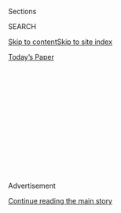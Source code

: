<div id="app">

<div>

<div>

<div>

<div class="NYTAppHideMasthead css-1q2w90k e1suatyy0">

<div class="section css-ui9rw0 e1suatyy2">

<div class="css-eph4ug er09x8g0">

<div class="css-6n7j50">

</div>

<span class="css-1dv1kvn">Sections</span>

<div class="css-10488qs">

<span class="css-1dv1kvn">SEARCH</span>

</div>

[Skip to content](#site-content)[Skip to site
index](#site-index)

</div>

<div class="css-10698na e1huz5gh0">

</div>

</div>

<div id="masthead-bar-one" class="section hasLinks css-15hmgas e1csuq9d3">

<div class="css-uqyvli e1csuq9d0">

</div>

<div class="css-1uqjmks e1csuq9d1">

</div>

<div class="css-9e9ivx">

[](https://myaccount.nytimes.com/auth/login?response_type=cookie&client_id=vi)

</div>

<div class="css-1bvtpon e1csuq9d2">

[Today’s
Paper](https://www.nytimes.com/section/todayspaper)

</div>

</div>

</div>

</div>

<div data-aria-hidden="false">

<div id="site-content" data-role="main">

<div>

<div class="css-1aor85t" style="opacity:0.000000001;z-index:-1;visibility:hidden">

<div class="css-1hqnpie">

<div class="css-epjblv">

<span class="css-17xtcya">[DealBook](/section/business/dealbook)</span><span class="css-x15j1o">|</span><span class="css-fwqvlz">Trump’s
Treasury Pick Moves in Secretive Hedge Fund
Circles</span>

</div>

<div class="css-k008qs">

<div class="css-1iwv8en">

<span class="css-18z7m18"></span>

<div>

</div>

</div>

<span class="css-1n6z4y">https://nyti.ms/2i3iP6M</span>

<div class="css-1705lsu">

<div class="css-4xjgmj">

<div class="css-4skfbu" data-role="toolbar" data-aria-label="Social Media Share buttons, Save button, and Comments Panel with current comment count" data-testid="share-tools">

  - 
  - 
  - 
  - 
    
    <div class="css-6n7j50">
    
    </div>

  - 

</div>

</div>

</div>

</div>

</div>

</div>

<div class="css-13pd83m">

</div>

<div id="top-wrapper" class="css-1sy8kpn">

<div id="top-slug" class="css-l9onyx">

Advertisement

</div>

[Continue reading the main
story](#after-top)

<div class="ad top-wrapper" style="text-align:center;height:100%;display:block;min-height:250px">

<div id="top" class="place-ad" data-position="top" data-size-key="top">

</div>

</div>

<div id="after-top">

</div>

</div>

<div id="sponsor-wrapper" class="css-1hyfx7x">

<div id="sponsor-slug" class="css-19vbshk">

Supported by

</div>

[Continue reading the main
story](#after-sponsor)

<div id="sponsor" class="ad sponsor-wrapper" style="text-align:center;height:100%;display:block">

</div>

<div id="after-sponsor">

</div>

</div>

<div class="css-v5btjw etb61u70">

<div class="css-h03alg etb61u71">

DealBook Business and Policy

</div>

</div>

<div class="css-1vkm6nb ehdk2mb0">

# Trump’s Treasury Pick Moves in Secretive Hedge Fund Circles

</div>

<div class="css-79elbk" data-testid="photoviewer-wrapper">

<div class="css-z3e15g" data-testid="photoviewer-wrapper-hidden">

</div>

<div class="css-1a48zt4 ehw59r15" data-testid="photoviewer-children">

![<span class="css-16f3y1r e13ogyst0" data-aria-hidden="true">Steven T.
Mnuchin, Donald Trump’s choice for Treasury secretary, at Trump Tower on
Nov.
30.</span><span class="css-cnj6d5 e1z0qqy90" itemprop="copyrightHolder"><span class="css-1ly73wi e1tej78p0">Credit...</span><span><span>Evan
Vucci/Associated
Press</span></span></span>](https://static01.nyt.com/images/2016/12/20/business/20DB-MNUCHIN1/17DB-MNUCHIN1-articleInline.jpg?quality=75&auto=webp&disable=upscale)

</div>

</div>

<div class="css-xt80pu e12qa4dv0">

<div class="css-18e8msd">

<div class="css-vp77d3 epjyd6m0">

<div class="css-1baulvz">

By [<span class="css-1baulvz" itemprop="name">Matthew
Goldstein</span>](http://www.nytimes.com/by/matthew-goldstein) and
[<span class="css-1baulvz last-byline" itemprop="name">Alexandra
Stevenson</span>](http://www.nytimes.com/by/alexandra-stevenson)

</div>

</div>

  - Dec. 19,
    2016

  - 
    
    <div class="css-4xjgmj">
    
    <div class="css-d8bdto" data-role="toolbar" data-aria-label="Social Media Share buttons, Save button, and Comments Panel with current comment count" data-testid="share-tools">
    
      - 
      - 
      - 
      - 
        
        <div class="css-6n7j50">
        
        </div>
    
      - 
    
    </div>
    
    </div>

</div>

</div>

<div class="section meteredContent css-1r7ky0e" name="articleBody" itemprop="articleBody">

<div class="css-1fanzo5 StoryBodyCompanionColumn">

<div class="css-53u6y8">

As a hedge fund manager, Goldman Sachs trader and bank chief executive,
Steven T. Mnuchin has long been a member of the financial elite.

Yet even on Wall Street he was not widely known before Donald J. Trump
chose him to be his campaign fund-raiser last spring.

Now, Mr. Mnuchin is on a path to become the first hedge fund manager to
head the Treasury. As befitting that closed-door world of finance, Mr.
Mnuchin’s record shows a willingness to take on risks and a penchant for
secrecy that members of both parties expect will be a focus of his
Senate confirmation hearing.

A case in point is a Delaware company that he owns, Steven T. Mnuchin
Inc., whose existence has not been reported outside of official records.

</div>

</div>

<div class="css-1fanzo5 StoryBodyCompanionColumn">

<div class="css-53u6y8">

Mr. Mnuchin set up the company months before Goldman went public in May
1999. It had a Goldman mailing address and at least one Goldman
director. It stayed that way years after he left the Wall Street bank in
2002 to start his hedge fund career.

Its purpose is a mystery. The only clue is in a description on corporate
filings in Delaware calling the entity an “investment in partnerships.”

Barney Keller, a representative for Mr. Mnuchin, said the company “held
small legacy Goldman Sachs investments” and “hasn’t made any new
investments since 2002.”

Over the course of his career, Mr. Mnuchin, 53, has kept a low profile
and has rarely granted interviews. His one previous spell in the
limelight was when he ran OneWest Bank.

He and other deep-pocketed investors cobbled together the California
bank out of the wreckage of IndyMac, a lender that the federal
government seized in 2008 as the financial crisis grabbed hold of the
nation. His tenure at OneWest spurred controversy because tens of
thousands of borrowers — many of them older people — were foreclosed on.

</div>

</div>

<div class="css-1fanzo5 StoryBodyCompanionColumn">

<div class="css-53u6y8">

When a group of protesters gathered outside his Los Angeles house in
October 2011 to voice their anger at OneWest’s foreclosure practices,
police officers were called to disperse the crowd. He responded later by
periodically scrubbing the internet of any reference to his home address
to protect the privacy of his three young children, according to a
filing Mr. Mnuchin made in a 2014 divorce proceeding.

He is more comfortable in his own element — wealthy hedge fund managers
like himself.

Days after being tapped by Mr. Trump to be his finance chairman in May,
Mr. Mnuchin flew out to a hedge fund conference at the Bellagio hotel in
Las Vegas. There, in a swirl of rock concerts, pool parties and casino
nights, he schmoozed with billionaires.

Mr. Mnuchin dined with Kenneth C. Griffin, the Chicago hedge fund titan,
and government veterans like David H. Petraeus, the former C.I.A.
director and retired general, and John A. Boehner, the former House
speaker. He shook hands with Leon Cooperman, a 73-year-old pioneer in
the industry and another Goldman Sachs alumnus.

The courting paid off: Not long after the hedge fund conference, Mr.
Mnuchin helped bring the billionaire investor John A. Paulson on as a
donor, as well as Wilbur L. Ross Jr., now Mr. Trump’s [commerce
secretary
nominee](https://www.nytimes.com/2016/11/30/business/dealbook/trumps-economic-cabinet-picks-signal-embrace-of-wall-st-elite.html).

It is these ties, however, that are expected to be fertile ground of
investigation for senators who must confirm his selection as Treasury
secretary.

“I think he would be controversial — former Treasury secretaries have
been top bankers and businessmen or lawyers and they were
well-recognized top leaders in their professions,” said Prof. Richard
Sylla at the Stern School of Business of New York University, whose
research focuses on financial history and economics. “But Mnuchin wasn’t
that famous as a Goldman Sachs guy, and probably not even as a hedge
fund guy, so why is he there? Well, he took the job of raising money for
Trump.”

Mr. Mnuchin shares a network with some of the biggest names in the $3
trillion hedge fund industry, but his work with Mr. Paulson is of
particular interest.

</div>

</div>

<div class="css-1fanzo5 StoryBodyCompanionColumn">

<div class="css-53u6y8">

An adviser to Mr. Trump, Mr. Paulson, who is best known for making a $15
billion wager that the housing market would collapse, has managed some
money for the president-elect.

The day after Mr. Trump formally selected him, Mr. Mnuchin said that the
government should get out of the business of [running Fannie Mae and
Freddie
Mac](http://www.foxbusiness.com/politics/2016/11/30/steve-mnuchin-time-to-jettison-fannie-mae-freddie-mac.html),
the two giant mortgage finance firms that the federal government [bailed
out](http://www.nytimes.com/2008/09/08/business/08takeover.html) in
2008. The shares of the two companies soared in response to his words —
some of the sharpest one-day gains for the stocks since the government
conservatorship
began.

<div class="css-79elbk" data-testid="photoviewer-wrapper">

<div class="css-z3e15g" data-testid="photoviewer-wrapper-hidden">

</div>

<div class="css-1a48zt4 ehw59r15" data-testid="photoviewer-children">

<div class="css-zgakxe erfvjey0">

<span class="css-1ly73wi e1tej78p0">Image</span>

<div class="css-zjzyr8">

<div data-testid="lazyimage-container" style="height:257.77777777777777px">

</div>

</div>

</div>

<span class="css-16f3y1r e13ogyst0" data-aria-hidden="true">Steve
Mnuchin and other investors cobbled together OneWest Bank from the
wreckage of IndyMac, a lender that the federal government seized in
2008.</span><span class="css-cnj6d5 e1z0qqy90" itemprop="copyrightHolder"><span class="css-1ly73wi e1tej78p0">Credit...</span><span>Rex
Features, via Associated Press</span></span>

</div>

</div>

The seemingly off-the-cuff declaration was cheered by hedge fund
managers and others who have bet big on the privatization of Fannie and
Freddie. One of Mr. Paulson’s bigger bets is that the federal government
will return Fannie and Freddie to private investors largely unfettered.

And Mr. Mnuchin’s remark may have benefited someone else: Mr. Trump has
invested $3 million to $15 million with Mr. Paulson’s hedge fund,
according to the financial disclosure statement filed during his run for
president.

To date, the Trump transition team has not commented on whether Mr.
Trump continues to own stakes in Mr. Paulson’s firm and other hedge
funds listed on the disclosure statement. “We’re not sharing any
additional information at this time,” said Jason Miller, a Trump
representative.

The president-elect has said that he will announce a plan for separating
himself from his many business interests before his inauguration on Jan.
20. Similarly, Mr. Mnuchin will have to file financial disclosures with
the Senate Finance Committee before his confirmation hearing. On Monday,
he began the process by filing three years of tax returns.

</div>

</div>

<div class="css-1fanzo5 StoryBodyCompanionColumn">

<div class="css-53u6y8">

Mr. Mnuchin’s time at his hedge fund, Dune Capital Management, which he
formed with two former Goldman colleagues in 2004, is one area that the
Senate Finance Committee is expected to examine more closely.

At its peak, the firm had roughly $2 billion and was backed by the
billionaire investor George Soros. It had a taste for real estate, movie
financing deals and exotic investments including life insurance
policies, which Dune bought through a third party at discounted prices
from cash-poor older Americans.

Dune had plans to package the insurance policies — called life
settlements — into bonds that could be sold to investors. Life
settlements represent one of the most macabre actuarial bets that Wall
Street has dreamed up. It’s a wager that the elderly person selling the
policy will die sooner rather than later, meaning the hedge fund does
not have to make many premium payments to keep the insurance policy in
force and collect the payout upon that person’s death.

But the market for life settlements largely collapsed during the
financial crisis.

Eventually, Dune, like many hedge funds during the worst of the crisis,
faced investor withdrawals. Mr. Mnuchin and one of his co-founding
partners, Chip Seelig, decided to wind down the operation. The real
estate arm of Dune was spun off into a firm led by Dune’s third
co-founder, Daniel M. Neidich.

After the split, Mr. Mnuchin and Mr. Seelig set up shop in Southern
California. Both became big players in movie financing, lending money to
hits like “Avatar” and “Gravity” along with flops like “In the Heart of
the Sea.”

But it was the deal for a failed California bank, IndyMac, that
contributed mightily to Mr. Mnuchin’s personal fortune and the one deal
that has created the most political heat. On Friday, Senate Democrats,
in a sign that they intend to go hard after Mr. Mnuchin, [set up a
website](https://democrats.senate.gov/foreclosureking/#.WFfkiVMrLIX)
that calls him the “foreclosure king,” and asked customers of OneWest to
submit complaints in advance of the confirmation hearing.

In late 2008, Mr. Mnuchin joined with Mr. Paulson to put together the
OneWest deal. They were part of the initial round of bidding for the
assets of IndyMac, which the Federal Deposit Insurance Corporation had
seized that summer. The group, which also included Mr. Soros and other
investors, won the deal with a $1.55 billion bid.

</div>

</div>

<div class="css-1fanzo5 StoryBodyCompanionColumn">

<div class="css-53u6y8">

One of the competing bids was put together by J. Tomilson Hill, head of
the Blackstone Group’s hedge fund and asset management group, and
Goldman.

“As a deal person, I had nothing but admiration for how entrepreneurial
he was and how quickly he adapted to the circumstances,” Mr. Hill said
in a recent interview. He was one of the first to call Mr. Mnuchin to
congratulate him on his new job as campaign finance chairman.

The remnants of IndyMac reopened under the name OneWest with Mr. Mnuchin
as chairman and chief executive. But controversy followed, including
complaints over foreclosures on soured mortgages that IndyMac had
written before the crisis. In particular, it drew scrutiny for its
business in reverse mortgages — products pitched to older people who had
paid off their initial mortgages but needed
cash.

</div>

</div>

<div style="max-width:100%;margin:0 auto">

<div class="css-17dprlf" data-id="100000004799217" data-slug="news-tips-article-promo" style="max-width:580px">

</div>

</div>

<div class="css-1fanzo5 StoryBodyCompanionColumn">

<div class="css-53u6y8">

The Department of Housing and Urban Development is investigating
complaints about the foreclosure practices of OneWest’s reverse mortgage
business, which resulted in 16,000 foreclosures alone.

CIT Group, which [merged with
OneWest](https://www.nytimes.com/2015/07/22/business/dealbook/regulators-approve-merger-of-cit-and-onewest-in-3-4-billion-deal.html)
last year in a $3.4 billion deal that provided a hefty payout for Mr.
Mnuchin and his co-investors, has said it is trying to resolve the HUD
inquiry. It is also dealing with a $230 million charge the company said
in July it had to take in connection with accounting issues from the
reverse mortgage business.

An analysis in 2015 presented by the California Reinvestment Coalition,
which lobbied against the merger, found that 68 percent of the 36,000
foreclosures in California by OneWest, including those on reverse
mortgages, occurred in communities that were primarily nonwhite. A
government filing shows OneWest offered to modify about 101,000
mortgages for its customers.

</div>

</div>

<div class="css-1fanzo5 StoryBodyCompanionColumn">

<div class="css-53u6y8">

Mr. Mnuchin stepped down from the helm of OneWest in March, not long
before he became among the first in finance to come out for Mr. Trump
and against Hillary Clinton. Mr. Keller said Mr. Mnuchin was “proud of
his record at OneWest.”

Still, the worlds of finance and politics can be small ones, and Mr.
Mnuchin even has a connection to Mrs. Clinton. The in-house accountant
at Goldman who prepared a tax filing for Steven T. Mnuchin Inc. many
years ago has among her clients, at her current accounting firm, the
former Democratic presidential candidate.

</div>

</div>

</div>

<div>

</div>

<div>

</div>

<div>

</div>

<div>

<div id="bottom-wrapper" class="css-1ede5it">

<div id="bottom-slug" class="css-l9onyx">

Advertisement

</div>

[Continue reading the main
story](#after-bottom)

<div id="bottom" class="ad bottom-wrapper" style="text-align:center;height:100%;display:block;min-height:90px">

</div>

<div id="after-bottom">

</div>

</div>

</div>

</div>

</div>

## Site Index

<div>

</div>

## Site Information Navigation

  - [© <span>2020</span> <span>The New York Times
    Company</span>](https://help.nytimes.com/hc/en-us/articles/115014792127-Copyright-notice)

<!-- end list -->

  - [NYTCo](https://www.nytco.com/)
  - [Contact
    Us](https://help.nytimes.com/hc/en-us/articles/115015385887-Contact-Us)
  - [Work with us](https://www.nytco.com/careers/)
  - [Advertise](https://nytmediakit.com/)
  - [T Brand Studio](http://www.tbrandstudio.com/)
  - [Your Ad
    Choices](https://www.nytimes.com/privacy/cookie-policy#how-do-i-manage-trackers)
  - [Privacy](https://www.nytimes.com/privacy)
  - [Terms of
    Service](https://help.nytimes.com/hc/en-us/articles/115014893428-Terms-of-service)
  - [Terms of
    Sale](https://help.nytimes.com/hc/en-us/articles/115014893968-Terms-of-sale)
  - [Site
    Map](https://spiderbites.nytimes.com)
  - [Help](https://help.nytimes.com/hc/en-us)
  - [Subscriptions](https://www.nytimes.com/subscription?campaignId=37WXW)

</div>

</div>

</div>

</div>
